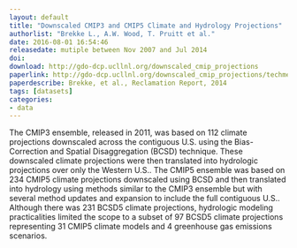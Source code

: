 ```yaml
---
layout: default
title: "Downscaled CMIP3 and CMIP5 Climate and Hydrology Projections"
authorlist: "Brekke L., A.W. Wood, T. Pruitt et al."
date: 2016-08-01 16:54:46
releasedate: mutiple between Nov 2007 and Jul 2014 
doi: 
download: http://gdo-dcp.ucllnl.org/downscaled_cmip_projections 
paperlink: http://gdo-dcp.ucllnl.org/downscaled_cmip_projections/techmemo/BCSD5HydrologyMemo.pdf
paperdescribe: Brekke, et al., Reclamation Report, 2014
tags: [datasets]
categories: 
- data
---
```


The CMIP3 ensemble, released in 2011, was based on 112 climate projections downscaled across the contiguous U.S. using the Bias-Correction and Spatial Disaggregation (BCSD) technique. These downscaled climate projections were then translated into hydrologic projections over only the Western U.S.. The CMIP5 ensemble was based on 234 CMIP5 climate projections downscaled using BCSD and then translated into hydrology using methods similar to the CMIP3 ensemble but with several method updates and expansion to include the full contiguous U.S..  Although there was 231 BCSD5 climate projections, hydrologic modeling practicalities limited the scope to a subset of 97 BCSD5 climate projections representing 31 CMIP5 climate models and 4 greenhouse gas emissions scenarios. 

